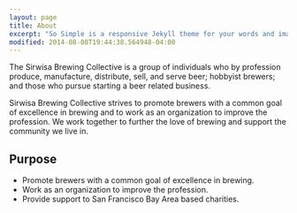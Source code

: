 ```yaml
---
layout: page
title: About
excerpt: "So Simple is a responsive Jekyll theme for your words and images."
modified: 2014-08-08T19:44:38.564948-04:00
---
```


The Sirwisa Brewing Collective is a group of individuals who by profession produce, manufacture, distribute, sell, and serve beer; hobbyist brewers; and those who pursue starting a beer related business. 

Sirwisa Brewing Collective strives to promote brewers with a common goal of excellence in brewing and to work as an organization to improve the profession. We work together to further the love of brewing and support the community we live in.

## Purpose

* Promote brewers with a common goal of excellence in brewing.
* Work as an organization to improve the profession.
* Provide support to San Francisco Bay Area based charities.

